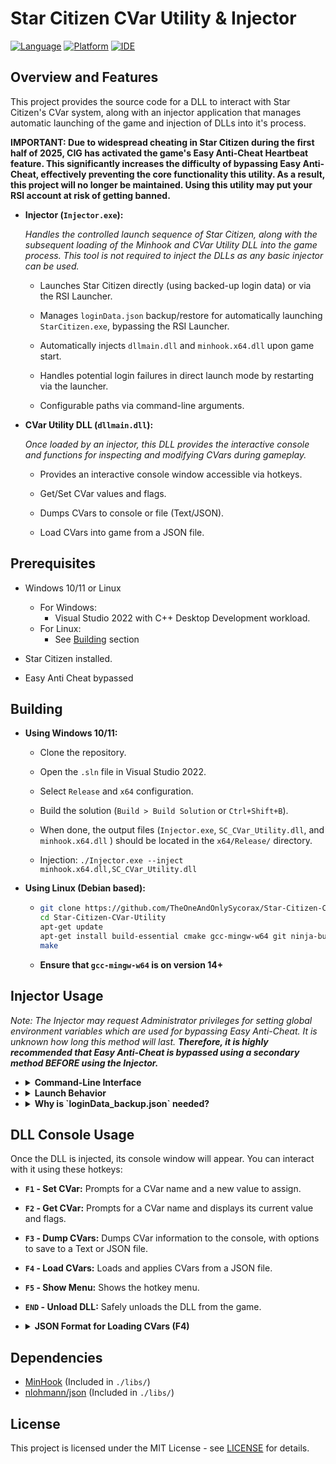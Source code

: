 # Star Citizen CVar Utility & Injector
[![Language](https://img.shields.io/badge/language-C%2B%2B-blue.svg)](https://isocpp.org/)
[![Platform](https://img.shields.io/badge/platform-Windows%20x64-brightgreen.svg)](https://www.microsoft.com/windows/)
[![IDE](https://img.shields.io/badge/IDE-Visual%20Studio%202022-purple.svg)](https://visualstudio.microsoft.com/)

## Overview and Features
This project provides the source code for a DLL to interact with Star Citizen's CVar system, along with an injector application that manages automatic launching of the game and injection of DLLs into it's process.

**IMPORTANT: Due to widespread cheating in Star Citizen during the first half of 2025, CIG has activated the game's Easy Anti-Cheat Heartbeat feature. This significantly increases the difficulty of bypassing Easy Anti-Cheat, effectively preventing the core functionality this utility. As a result, this project will no longer be maintained. Using this utility may put your RSI account at risk of getting banned.** 

* **Injector (`Injector.exe`):**    
    
    *Handles the controlled launch sequence of Star Citizen, along with the subsequent loading of the Minhook and CVar Utility DLL into the game process. This tool is not required to inject the DLLs as any basic injector can be used.*

    * Launches Star Citizen directly (using backed-up login data) or via the RSI Launcher.
    * Manages `loginData.json` backup/restore for automatically launching `StarCitizen.exe`, bypassing the RSI Launcher.
    * Automatically injects `dllmain.dll` and `minhook.x64.dll` upon game start.
    * Handles potential login failures in direct launch mode by restarting via the launcher.
    
    *   Configurable paths via command-line arguments.

*   **CVar Utility DLL (`dllmain.dll`):**
    
    *Once loaded by an injector, this DLL provides the interactive console and functions for inspecting and modifying CVars during gameplay.*
    
    * Provides an interactive console window accessible via hotkeys.
    
    * Get/Set CVar values and flags.
    
    * Dumps CVars to console or file (Text/JSON).
    
    * Load CVars into game from a JSON file.

## Prerequisites

* Windows 10/11 or Linux

    * For Windows:
        - Visual Studio 2022 with C++ Desktop Development workload.
    * For Linux:
        - See [Building](https://github.com/TheOneAndOnlySycorax/Star-Citizen-CVar-Utility#building) section

* Star Citizen installed.

* Easy Anti Cheat bypassed

## Building

- **Using Windows 10/11:**
    * Clone the repository.
    
    * Open the `.sln` file in Visual Studio 2022.
    
    * Select `Release` and `x64` configuration.
    
    * Build the solution (`Build > Build Solution` or `Ctrl+Shift+B`). 
    
    * When done, the output files (`Injector.exe`, `SC_CVar_Utility.dll`, and `minhook.x64.dll` ) should be located in the `x64/Release/` directory.

    * Injection: `./Injector.exe --inject minhook.x64.dll,SC_CVar_Utility.dll`

- **Using Linux (Debian based):**
    * ```bash
      git clone https://github.com/TheOneAndOnlySycorax/Star-Citizen-CVar-Utility.git
      cd Star-Citizen-CVar-Utility
      apt-get update
      apt-get install build-essential cmake gcc-mingw-w64 git ninja-build
      make
      ```

    * **Ensure that `gcc-mingw-w64` is on version 14+**

## Injector Usage
*Note: The Injector may request Administrator privileges for setting global environment variables which are used for bypassing Easy Anti-Cheat. It is unknown how long this method will last. **Therefore, it is highly recommended that Easy Anti-Cheat is bypassed using a secondary method BEFORE using the Injector.***

*   <details>
    <summary><b>Command-Line Interface</b></summary>
    <i>Note: All CLI arguments are optional. Default values will be used for any argument not specified.</i>

    *   **`-h, --help`**
        *   Show the help message and exit.
    
    *   **`-i, --inject <list>`**
        * Specifies a comma separated list of DLL paths to inject (relative or absolute). Paths with spaces might need internal quotes depending on the shell. 
        * If this is not provided then the default DLL path will be used (`./dllmain.dll`)
        * Example: `--inject Test.dll,../MyMod/Mod.dll,C:/Other/Tool.dll`                

    *   **`--gameDir <path>`**
        * Specifies the path to the Star Citizen installation directory.
        
    *   **`--launcherDir <path>`**
        *   Specifies the path to the RSI Launcher installation directory.
    
    *   **`--gameArgs "<arguments>"`** (Use only if you know what you are doing)
        * Specifies Star Citizen's command-line arguments to use when launching the game directly. The entire argument string must be enclosed in double quotes. 
        * If this option is not provided, the Injector will automatically determine the correct game arguments by parsing 'Settings.json' in the game's EastAntiCheat directory. This feature is useful for whenever the game is updated and it's version number changes.
        * If the automatic procedure fails, the Injector will instead use predefined default values.
        * ***You should only use this option if you know what you are doing, or if the automatic procedure fails AND the default values are outdated.***
        
    * **Example:**
            ```
            Injector.exe --gameDir "D:\Games\StarCitizen\LIVE" --inject Test.dll"
            ```
    </details>

*   <details>
    <summary><b>Launch Behavior</b></summary>

    *   **If `loginData_backup.json` is *not* found** in the game directory:
        *   The RSI Launcher will start.
   
        *   **Action Required:** Log in and launch the game via the launcher. This generates a fresh `loginData.json`.
   
        *   The injector detects the game process, injects the DLLs, attempts to create `loginData_backup.json` from the generated `loginData.json`, and closes the launcher.
   
    *   **If `loginData_backup.json` *is* found:**
        *   The injector restores the login data by copying `loginData_backup.json` to `loginData.json`.
        *   `StarCitizen.exe` is launched directly, bypassing the launcher.
   
        *   The injector injects the DLLs.
   
        *   (In this mode, the injector also monitors `Game.log` for login errors).
    </details>

*   <details>
    <summary><b>Why is `loginData_backup.json` needed?</b></summary>

    *   `StarCitizen.exe` requires a valid `loginData.json` file in its directory to authenticate and launch successfully. However, the game automatically deletes `loginData.json` upon closing.
   
    *   To enable direct launch (bypassing the RSI Launcher), the injector creates a backup (`loginData_backup.json`) after the game is launched via the RSI Launcher.
   
    *   On subsequent runs, if the backup exists, the injector restores it as `loginData.json` before starting `StarCitizen.exe`, providing the necessary authentication data. Thus allowing the game to run.
    </details>

## DLL Console Usage

Once the DLL is injected, its console window will appear. You can interact with it using these hotkeys:
*   **`F1` - Set CVar:** Prompts for a CVar name and a new value to assign.

*   **`F2` - Get CVar:** Prompts for a CVar name and displays its current value and flags.

*   **`F3` - Dump CVars:** Dumps CVar information to the console, with options to save to a Text or JSON file.

*   **`F4` - Load CVars:** Loads and applies CVars from a JSON file.

*   **`F5` - Show Menu:** Shows the hotkey menu.

*   **`END` - Unload DLL:** Safely unloads the DLL from the game.

*   <details>
    <summary><b>JSON Format for Loading CVars (F4)</b></summary>
    
    When using the `F4` Load CVars function, the selected JSON file must adhere to the following structure:
    *   The root element must be a JSON array `[...]`.
    
    *   Each element within the array must be a JSON object `{...}`.
    
    *   Each object *must* contain the following key-value pairs:
        *   `"cVarName"`: A string representing the name of the console variable.
    
        *   `"value"`: A string representing the desired value to set for the CVar.
    
    *   Each object *can optionally* contain:
        *   `"flags"`: An array of strings representing the CVar's flags (e.g., `["VF_CHEAT"]`). This key is currently ignored by the loading function but can be included for informational purposes or if generated by the Dump (F3) function.

    * **Example `CVars.json`:**

        ```json
        [
          {
            "cVarName": "p_rigid_gforce_scale",
            "value": "0.5",
            "flags": ["VF_CHEAT"]
          },
          {
            "cVarName": "p_fly_mode",
            "value": "0"
          },
          {
            "cVarName": "v_qdrive.instant_qt",
            "value": "0",
            "flags": []
          },
          {
            "cVarName": "r_DisplayInfo",
            "value": "3"
          }
        ]
        ```
    </details>
    
## Dependencies

*   [MinHook](https://github.com/TsudaKageyu/minhook) (Included in `./libs/`)
*   [nlohmann/json](https://github.com/nlohmann/json) (Included in `./libs/`)

## License

This project is licensed under the MIT License - see [LICENSE](LICENSE) for details.

